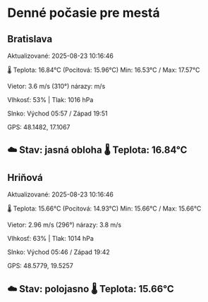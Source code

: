 ﻿# Denné počasie pre mestá

## Bratislava
Aktualizované: 2025-08-23 10:16:46

🌡️ Teplota: 16.84°C 
(Pocitová: 15.96°C)
Min: 16.53°C / Max: 17.57°C

Vietor: 3.6 m/s    (310°) 
nárazy:  m/s

Vlhkosť: 53% | Tlak: 1016 hPa

Slnko: Východ 05:57 / Západ 19:51

GPS: 48.1482, 17.1067

☁️ Stav: jasná obloha        🌡️ Teplota: 16.84°C
---

## Hriňová
Aktualizované: 2025-08-23 10:16:46

🌡️ Teplota: 15.66°C 
(Pocitová: 14.93°C)
Min: 15.66°C / Max: 15.66°C

Vietor: 2.96 m/s (296°)
nárazy: 3.8 m/s

Vlhkosť: 63% | Tlak: 1014 hPa

Slnko: Východ 05:46 / Západ 19:42

GPS: 48.5779, 19.5257

☁️ Stav: polojasno        🌡️ Teplota: 15.66°C
---
